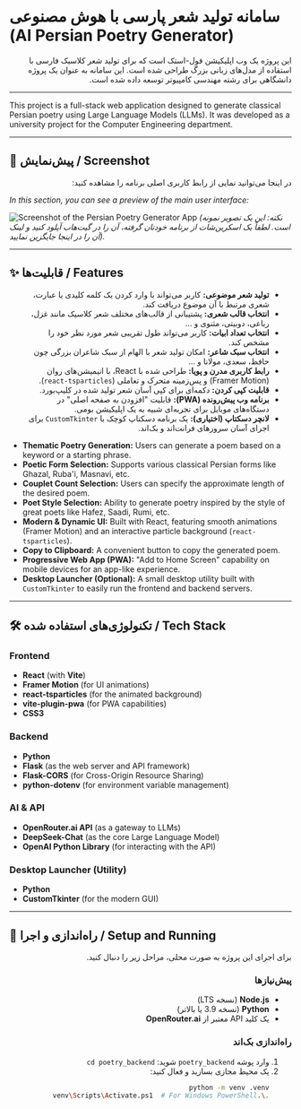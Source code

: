 # سامانه تولید شعر پارسی با هوش مصنوعی (AI Persian Poetry Generator)

<div dir="rtl">

این پروژه یک وب اپلیکیشن فول-استک است که برای تولید شعر کلاسیک فارسی با استفاده از مدل‌های زبانی بزرگ طراحی شده است. این سامانه به عنوان یک پروژه دانشگاهی برای رشته مهندسی کامپیوتر توسعه داده شده است.

</div>

---

This project is a full-stack web application designed to generate classical Persian poetry using Large Language Models (LLMs). It was developed as a university project for the Computer Engineering department.

---

## 📸 پیش‌نمایش / Screenshot

<div dir="rtl">

در اینجا می‌توانید نمایی از رابط کاربری اصلی برنامه را مشاهده کنید:

</div>

*In this section, you can see a preview of the main user interface:*

![Screenshot of the Persian Poetry Generator App](https://via.placeholder.com/800x450.png?text=Your+App+Screenshot+Here)
*(نکته: این یک تصویر نمونه است. لطفاً یک اسکرین‌شات از برنامه خودتان گرفته، آن را در گیت‌هاب آپلود کنید و لینک آن را در اینجا جایگزین نمایید).*

---

## ✨ قابلیت‌ها / Features

<div dir="rtl">

* **تولید شعر موضوعی:** کاربر می‌تواند با وارد کردن یک کلمه کلیدی یا عبارت، شعری مرتبط با آن موضوع دریافت کند.
* **انتخاب قالب شعری:** پشتیبانی از قالب‌های مختلف شعر کلاسیک مانند غزل، رباعی، دوبیتی، مثنوی و ...
* **انتخاب تعداد ابیات:** کاربر می‌تواند طول تقریبی شعر مورد نظر خود را مشخص کند.
* **انتخاب سبک شاعر:** امکان تولید شعر با الهام از سبک شاعران بزرگی چون حافظ، سعدی، مولانا و ...
* **رابط کاربری مدرن و پویا:** طراحی شده با React، با انیمیشن‌های روان (Framer Motion) و پس‌زمینه متحرک و تعاملی (`react-tsparticles`).
* **قابلیت کپی کردن:** دکمه‌ای برای کپی آسان شعر تولید شده در کلیپ‌بورد.
* **برنامه وب پیش‌رونده (PWA):** قابلیت "افزودن به صفحه اصلی" در دستگاه‌های موبایل برای تجربه‌ای شبیه به یک اپلیکیشن بومی.
* **لانچر دسکتاپ (اختیاری):** یک برنامه دسکتاپ کوچک با `CustomTkinter` برای اجرای آسان سرورهای فرانت‌اند و بک‌اند.

</div>

* **Thematic Poetry Generation:** Users can generate a poem based on a keyword or a starting phrase.
* **Poetic Form Selection:** Supports various classical Persian forms like Ghazal, Ruba'i, Masnavi, etc.
* **Couplet Count Selection:** Users can specify the approximate length of the desired poem.
* **Poet Style Selection:** Ability to generate poetry inspired by the style of great poets like Hafez, Saadi, Rumi, etc.
* **Modern & Dynamic UI:** Built with React, featuring smooth animations (Framer Motion) and an interactive particle background (`react-tsparticles`).
* **Copy to Clipboard:** A convenient button to copy the generated poem.
* **Progressive Web App (PWA):** "Add to Home Screen" capability on mobile devices for an app-like experience.
* **Desktop Launcher (Optional):** A small desktop utility built with `CustomTkinter` to easily run the frontend and backend servers.

---

## 🛠️ تکنولوژی‌های استفاده شده / Tech Stack

### **Frontend**
* **React** (with **Vite**)
* **Framer Motion** (for UI animations)
* **react-tsparticles** (for the animated background)
* **vite-plugin-pwa** (for PWA capabilities)
* **CSS3**

### **Backend**
* **Python**
* **Flask** (as the web server and API framework)
* **Flask-CORS** (for Cross-Origin Resource Sharing)
* **python-dotenv** (for environment variable management)

### **AI & API**
* **OpenRouter.ai API** (as a gateway to LLMs)
* **DeepSeek-Chat** (as the core Large Language Model)
* **OpenAI Python Library** (for interacting with the API)

### **Desktop Launcher (Utility)**
* **Python**
* **CustomTkinter** (for the modern GUI)

---

## 🚀 راه‌اندازی و اجرا / Setup and Running

<div dir="rtl">

برای اجرای این پروژه به صورت محلی، مراحل زیر را دنبال کنید.

### **پیش‌نیازها**
* **Node.js** (نسخه LTS)
* **Python** (نسخه 3.9 یا بالاتر)
* یک کلید API معتبر از **OpenRouter.ai**

### **راه‌اندازی بک‌اند**
1. وارد پوشه `poetry_backend` شوید: `cd poetry_backend`
2. یک محیط مجازی بسازید و فعال کنید:
   ```bash
   python -m venv .venv
   .\.venv\Scripts\Activate.ps1  # For Windows PowerShell
